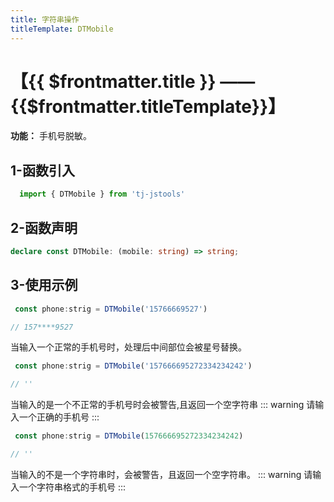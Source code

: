 ```yaml
---
title: 字符串操作
titleTemplate: DTMobile
---
```


# 【{{ $frontmatter.title }} —— {{$frontmatter.titleTemplate}}】

**功能：** 手机号脱敏。

## 1-函数引入

```js 
  import { DTMobile } from 'tj-jstools'
```
## 2-函数声明
```ts
declare const DTMobile: (mobile: string) => string;
```

## 3-使用示例

```ts
 const phone:strig = DTMobile('15766669527')

// 157****9527
```
当输入一个正常的手机号时，处理后中间部位会被星号替换。

```ts
 const phone:strig = DTMobile('157666695272334234242')

// ''
```
当输入的是一个不正常的手机号时会被警告,且返回一个空字符串
::: warning
请输入一个正确的手机号
:::

```ts
 const phone:strig = DTMobile(157666695272334234242)

// ''
```
当输入的不是一个字符串时，会被警告，且返回一个空字符串。
::: warning
请输入一个字符串格式的手机号
:::